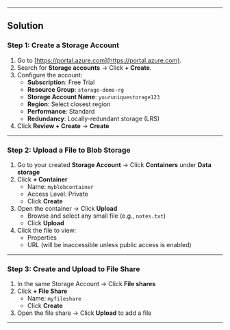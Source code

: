 
---

## **Solution**

### Step 1: Create a Storage Account

1. Go to [https://portal.azure.com](https://portal.azure.com).
2. Search for **Storage accounts** → Click **+ Create**.
3. Configure the account:
   - **Subscription**: Free Trial
   - **Resource Group**: `storage-demo-rg`
   - **Storage Account Name**: `youruniquestorage123`
   - **Region**: Select closest region
   - **Performance**: Standard
   - **Redundancy**: Locally-redundant storage (LRS)
4. Click **Review + Create** → **Create**

---

### Step 2: Upload a File to Blob Storage

1. Go to your created **Storage Account** → Click **Containers** under **Data storage**
2. Click **+ Container**
   - Name: `myblobcontainer`
   - Access Level: Private
   - Click **Create**
3. Open the container → Click **Upload**
   - Browse and select any small file (e.g., `notes.txt`)
   - Click **Upload**
4. Click the file to view:
   - Properties
   - URL (will be inaccessible unless public access is enabled)

---

### Step 3: Create and Upload to File Share

1. In the same Storage Account → Click **File shares**
2. Click **+ File Share**
   - Name: `myfileshare`
   - Click **Create**
3. Open the file share → Click **Upload** to add a file

---

